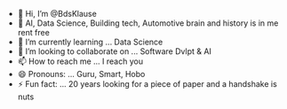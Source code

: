 - 👋 Hi, I’m @BdsKlause
- 👀 AI, Data Science, Building tech, Automotive brain and history is  in me rent free
- 🌱 I’m currently learning ... Data Science
- 💞️ I’m looking to collaborate on ... Software Dvlpt & AI
- 📫 How to reach me ... I reach you
- 😄 Pronouns: ... Guru, Smart, Hobo
- ⚡ Fun fact: ... 20 years looking for a piece of paper and a handshake is nuts

<!---
BdsKlause/BdsKlause is a ✨ special ✨ repository because its `README.md` (this file) appears on your GitHub profile.
You can click the Preview link to take a look at your changes.
--->

